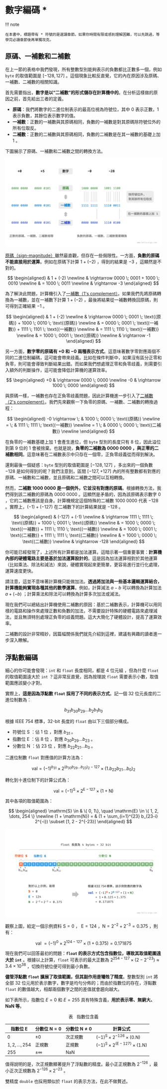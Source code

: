 # 數字編碼 *

!!! note

    在本書中，標題帶有 * 符號的是選讀章節。如果你時間有限或感到理解困難，可以先跳過，等學完必讀章節後再單獨攻克。

## 原碼、一補數和二補數

在上一節的表格中我們發現，所有整數型別能夠表示的負數都比正數多一個，例如 `byte` 的取值範圍是 $[-128, 127]$ 。這個現象比較反直覺，它的內在原因涉及原碼、一補數、二補數的相關知識。

首先需要指出，**數字是以“二補數”的形式儲存在計算機中的**。在分析這樣做的原因之前，首先給出三者的定義。

- **原碼**：我們將數字的二進位制表示的最高位視為符號位，其中 $0$ 表示正數，$1$ 表示負數，其餘位表示數字的值。
- **一補數**：正數的一補數與其原碼相同，負數的一補數是對其原碼除符號位外的所有位取反。
- **二補數**：正數的二補數與其原碼相同，負數的二補數是在其一補數的基礎上加 $1$ 。

下圖展示了原碼、一補數和二補數之間的轉換方法。

![原碼、一補數與二補數之間的相互轉換](number_encoding.assets/1s_2s_complement.png)

<u>原碼（sign-magnitude）</u>雖然最直觀，但存在一些侷限性。一方面，**負數的原碼不能直接用於運算**。例如在原碼下計算 $1 + (-2)$ ，得到的結果是 $-3$ ，這顯然是不對的。

$$
\begin{aligned}
& 1 + (-2) \newline
& \rightarrow 0000 \; 0001 + 1000 \; 0010 \newline
& = 1000 \; 0011 \newline
& \rightarrow -3
\end{aligned}
$$

為了解決此問題，計算機引入了<u>一補數（1's complement）</u>。如果我們先將原碼轉換為一補數，並在一補數下計算 $1 + (-2)$ ，最後將結果從一補數轉換回原碼，則可得到正確結果 $-1$ 。

$$
\begin{aligned}
& 1 + (-2) \newline
& \rightarrow 0000 \; 0001 \; \text{(原碼)} + 1000 \; 0010 \; \text{(原碼)} \newline
& = 0000 \; 0001 \; \text{(一補數)} + 1111  \; 1101 \; \text{(一補數)} \newline
& = 1111 \; 1110 \; \text{(一補數)} \newline
& = 1000 \; 0001 \; \text{(原碼)} \newline
& \rightarrow -1
\end{aligned}
$$

另一方面，**數字零的原碼有 $+0$ 和 $-0$ 兩種表示方式**。這意味著數字零對應兩個不同的二進位制編碼，這可能會帶來歧義。比如在條件判斷中，如果沒有區分正零和負零，則可能會導致判斷結果出錯。而如果我們想處理正零和負零歧義，則需要引入額外的判斷操作，這可能會降低計算機的運算效率。

$$
\begin{aligned}
+0 & \rightarrow 0000 \; 0000 \newline
-0 & \rightarrow 1000 \; 0000
\end{aligned}
$$

與原碼一樣，一補數也存在正負零歧義問題，因此計算機進一步引入了<u>二補數（2's complement）</u>。我們先來觀察一下負零的原碼、一補數、二補數的轉換過程：

$$
\begin{aligned}
-0 \rightarrow \; & 1000 \; 0000 \; \text{(原碼)} \newline
= \; & 1111 \; 1111 \; \text{(一補數)} \newline
= 1 \; & 0000 \; 0000 \; \text{(二補數)} \newline
\end{aligned}
$$

在負零的一補數基礎上加 $1$ 會產生進位，但 `byte` 型別的長度只有 8 位，因此溢位到第 9 位的 $1$ 會被捨棄。也就是說，**負零的二補數為 $0000 \; 0000$ ，與正零的二補數相同**。這意味著在二補數表示中只存在一個零，正負零歧義從而得到解決。

還剩最後一個疑惑：`byte` 型別的取值範圍是 $[-128, 127]$ ，多出來的一個負數 $-128$ 是如何得到的呢？我們注意到，區間 $[-127, +127]$ 內的所有整數都有對應的原碼、一補數和二補數，並且原碼和二補數之間可以互相轉換。

然而，**二補數 $1000 \; 0000$ 是一個例外，它並沒有對應的原碼**。根據轉換方法，我們得到該二補數的原碼為 $0000 \; 0000$ 。這顯然是矛盾的，因為該原碼表示數字 $0$ ，它的二補數應該是自身。計算機規定這個特殊的二補數 $1000 \; 0000$ 代表 $-128$ 。實際上，$(-1) + (-127)$ 在二補數下的計算結果就是 $-128$ 。

$$
\begin{aligned}
& (-127) + (-1) \newline
& \rightarrow 1111 \; 1111 \; \text{(原碼)} + 1000 \; 0001 \; \text{(原碼)} \newline
& = 1000 \; 0000 \; \text{(一補數)} + 1111  \; 1110 \; \text{(一補數)} \newline
& = 1000 \; 0001 \; \text{(二補數)} + 1111  \; 1111 \; \text{(二補數)} \newline
& = 1000 \; 0000 \; \text{(二補數)} \newline
& \rightarrow -128
\end{aligned}
$$

你可能已經發現了，上述所有計算都是加法運算。這暗示著一個重要事實：**計算機內部的硬體電路主要是基於加法運算設計的**。這是因為加法運算相對於其他運算（比如乘法、除法和減法）來說，硬體實現起來更簡單，更容易進行並行化處理，運算速度更快。

請注意，這並不意味著計算機只能做加法。**透過將加法與一些基本邏輯運算結合，計算機能夠實現各種其他的數學運算**。例如，計算減法 $a - b$ 可以轉換為計算加法 $a + (-b)$ ；計算乘法和除法可以轉換為計算多次加法或減法。

現在我們可以總結出計算機使用二補數的原因：基於二補數表示，計算機可以用同樣的電路和操作來處理正數和負數的加法，不需要設計特殊的硬體電路來處理減法，並且無須特別處理正負零的歧義問題。這大大簡化了硬體設計，提高了運算效率。

二補數的設計非常精妙，因篇幅關係我們就先介紹到這裡，建議有興趣的讀者進一步深入瞭解。

## 浮點數編碼

細心的你可能會發現：`int` 和 `float` 長度相同，都是 4 位元組 ，但為什麼 `float` 的取值範圍遠大於 `int` ？這非常反直覺，因為按理說 `float` 需要表示小數，取值範圍應該變小才對。

實際上，**這是因為浮點數 `float` 採用了不同的表示方式**。記一個 32 位元長度的二進位制數為：

$$
b_{31} b_{30} b_{29} \ldots b_2 b_1 b_0
$$

根據 IEEE 754 標準，32-bit 長度的 `float` 由以下三個部分構成。

- 符號位 $\mathrm{S}$ ：佔 1 位 ，對應 $b_{31}$ 。
- 指數位 $\mathrm{E}$ ：佔 8 位 ，對應 $b_{30} b_{29} \ldots b_{23}$ 。
- 分數位 $\mathrm{N}$ ：佔 23 位 ，對應 $b_{22} b_{21} \ldots b_0$ 。

二進位制數 `float` 對應值的計算方法為：

$$
\text {val} = (-1)^{b_{31}} \times 2^{\left(b_{30} b_{29} \ldots b_{23}\right)_2-127} \times\left(1 . b_{22} b_{21} \ldots b_0\right)_2
$$

轉化到十進位制下的計算公式為：

$$
\text {val}=(-1)^{\mathrm{S}} \times 2^{\mathrm{E} -127} \times (1 + \mathrm{N})
$$

其中各項的取值範圍為：

$$
\begin{aligned}
\mathrm{S} \in & \{ 0, 1\}, \quad \mathrm{E} \in \{ 1, 2, \dots, 254 \} \newline
(1 + \mathrm{N}) = & (1 + \sum_{i=1}^{23} b_{23-i} 2^{-i}) \subset [1, 2 - 2^{-23}]
\end{aligned}
$$

![IEEE 754 標準下的 float 的計算示例](number_encoding.assets/ieee_754_float.png)

觀察上圖，給定一個示例資料 $\mathrm{S} = 0$ ， $\mathrm{E} = 124$ ，$\mathrm{N} = 2^{-2} + 2^{-3} = 0.375$ ，則有：

$$
\text { val } = (-1)^0 \times 2^{124 - 127} \times (1 + 0.375) = 0.171875
$$

現在我們可以回答最初的問題：**`float` 的表示方式包含指數位，導致其取值範圍遠大於 `int`** 。根據以上計算，`float` 可表示的最大正數為 $2^{254 - 127} \times (2 - 2^{-23}) \approx 3.4 \times 10^{38}$ ，切換符號位便可得到最小負數。

**儘管浮點數 `float` 擴展了取值範圍，但其副作用是犧牲了精度**。整數型別 `int` 將全部 32 位元用於表示數字，數字是均勻分佈的；而由於指數位的存在，浮點數 `float` 的數值越大，相鄰兩個數字之間的差值就會趨向越大。

如下表所示，指數位 $E = 0$ 和 $E = 255$ 具有特殊含義，**用於表示零、無窮大、$\mathrm{NaN}$ 等**。

<p align="center"> 表 <id> &nbsp; 指數位含義 </p>

| 指數位 E           | 分數位 $\mathrm{N} = 0$ | 分數位 $\mathrm{N} \ne 0$ | 計算公式                                                               |
| ------------------ | ----------------------- | ------------------------- | ---------------------------------------------------------------------- |
| $0$                | $\pm 0$                 | 次正規數                  | $(-1)^{\mathrm{S}} \times 2^{-126} \times (0.\mathrm{N})$              |
| $1, 2, \dots, 254$ | 正規數                  | 正規數                    | $(-1)^{\mathrm{S}} \times 2^{(\mathrm{E} -127)} \times (1.\mathrm{N})$ |
| $255$              | $\pm \infty$            | $\mathrm{NaN}$            |                                                                        |

值得說明的是，次正規數顯著提升了浮點數的精度。最小正正規數為 $2^{-126}$ ，最小正次正規數為 $2^{-126} \times 2^{-23}$ 。

雙精度 `double` 也採用類似於 `float` 的表示方法，在此不做贅述。
